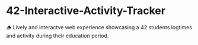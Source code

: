 # 42-Interactive-Activity-Tracker
:wood: Lively and interactve web experience showcasing a 42 students logtimes and activity during their education period.
